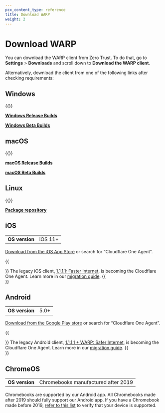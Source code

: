 ```yaml
---
pcx_content_type: reference
title: Download WARP
weight: 2
---
```


# Download WARP

You can download the WARP client from Zero Trust. To do that, go to **Settings** > **Downloads** and scroll down to **Download the WARP client**.

Alternatively, download the client from one of the following links after checking requirements:

## Windows

{{<render file="warp/system-requirements/_windows.md">}}

**[Windows Release Builds](https://install.appcenter.ms/orgs/cloudflare/apps/1.1.1.1-windows-1/distribution_groups/release)**

**[Windows Beta Builds](https://install.appcenter.ms/orgs/cloudflare/apps/1.1.1.1-windows/distribution_groups/beta)**

## macOS

{{<render file="warp/system-requirements/_macOS.md">}}

**[macOS Release Builds](https://install.appcenter.ms/orgs/cloudflare/apps/1.1.1.1-macos-1/distribution_groups/release)**

**[macOS Beta Builds](https://install.appcenter.ms/orgs/cloudflare/apps/1.1.1.1-macos/distribution_groups/beta)**

## Linux

{{<render file="warp/system-requirements/_linux.md">}}

**[Package repository](https://pkg.cloudflareclient.com/)**

## iOS

|                      |    |
| ---------------------| ---|
| **OS version**       |iOS 11+ |

[Download from the iOS App Store](https://apps.apple.com/us/app/cloudflare-one-agent/id6443476492) or search for “Cloudflare One Agent”.

{{<Aside type="note" header="Migrate from 1.1.1.1">}}
The legacy iOS client, [1.1.1.1: Faster Internet](https://apps.apple.com/us/app/1-1-1-1-faster-internet/id1423538627), is becoming the Cloudflare One Agent. Learn more in our [migration guide](/cloudflare-one/connections/connect-devices/warp/download-warp/cloudflare-one-agent-migration/).
{{</Aside>}}

## Android

|                      |    |
| ---------------------| ---|
| **OS version**       |5.0+ |

[Download from the Google Play store](https://play.google.com/store/apps/details?id=com.cloudflare.cloudflareoneagent) or search for “Cloudflare One Agent”.

{{<Aside type="note" header="Migrate from 1.1.1.1">}}
The legacy Android client, [1.1.1.1 + WARP: Safer Internet](https://play.google.com/store/apps/details?id=com.cloudflare.onedotonedotonedotone), is becoming the Cloudflare One Agent. Learn more in our [migration guide](/cloudflare-one/connections/connect-devices/warp/download-warp/cloudflare-one-agent-migration/).
{{</Aside>}}

## ChromeOS

|                      |    |
| ---------------------| ---|
| **OS version**       |Chromebooks manufactured after 2019 |

Chromebooks are supported by our Android app. All Chromebooks made after 2019 should fully support our Android app. If you have a Chromebook made before 2019, [refer to this list](https://www.chromium.org/chromium-os/chrome-os-systems-supporting-android-apps/) to verify that your device is supported.
